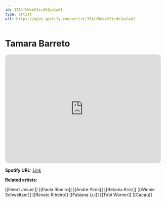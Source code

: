 ```yaml
---
id: 3TA1fkWze23icdVJpo1wXl
type: artist
url: https://open.spotify.com/artist/3TA1fkWze23icdVJpo1wXl
---
```

# Tamara Barreto

<iframe style="border-radius:12px" src="https://open.spotify.com/embed/artist/3TA1fkWze23icdVJpo1wXl" width="100%" height="352" frameBorder="0" allowfullscreen="" allow="autoplay; clipboard-write; encrypted-media; fullscreen; picture-in-picture" loading="lazy"></iframe>

**Spotify URL:** [Link](https://open.spotify.com/artist/3TA1fkWze23icdVJpo1wXl)

**Related artists:**

[[Feiert Jesus!]]
[[Paola Ribeiro]]
[[André Pires]]
[[Betania Kröz]]
[[Winnie Schweitzer]]
[[Renato Ribeiro]]
[[Fabiana Lui]]
[[Tobi Worner]]
[[Cacau]]
